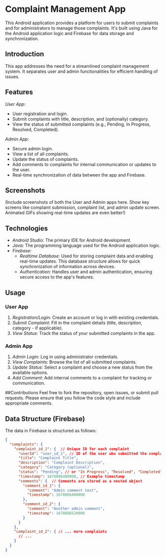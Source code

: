 # Complaint Management App

This Android application provides a platform for users to submit complaints and for administrators to manage those complaints.  It's built using Java for the Android application logic and Firebase for data storage and synchronization.


## Introduction

This app addresses the need for a streamlined complaint management system.  It separates user and admin functionalities for efficient handling of issues.

## Features

*User App:*

* User registration and login.
* Submit complaints with title, description, and (optionally) category.
* View the status of submitted complaints (e.g., Pending, In Progress, Resolved, Completed).

*Admin App:*

* Secure admin login.
* View a list of all complaints.
* Update the status of complaints.
* Add comments to complaints for internal communication or updates to the user.
* Real-time synchronization of data between the app and Firebase.

## Screenshots

(Include screenshots of both the User and Admin apps here.  Show key screens like complaint submission, complaint list, and admin update screen.  Animated GIFs showing real-time updates are even better!)

## Technologies

* *Android Studio:* The primary IDE for Android development.
* *Java:* The programming language used for the Android application logic.
* *Firebase:*
    * *Realtime Database:* Used for storing complaint data and enabling real-time updates.  This database structure allows for quick synchronization of information across devices.
    * *Authentication:* Handles user and admin authentication, ensuring secure access to the app's features.

## Usage

### User App

1. *Registration/Login:*  Create an account or log in with existing credentials.
2. *Submit Complaint:* Fill in the complaint details (title, description, category - if applicable).
3. *View Status:*  Track the status of your submitted complaints in the app.

### Admin App

1. *Admin Login:* Log in using administrator credentials.
2. *View Complaints:*  Browse the list of all submitted complaints.
3. *Update Status:* Select a complaint and choose a new status from the available options.
4. *Add Comment:* Add internal comments to a complaint for tracking or communication.

##Contributions
Feel free to fork the repository, open issues, or submit pull requests. Please ensure that you follow the code style and include appropriate comments.

## Data Structure (Firebase)

The data in Firebase is structured as follows:

```json
{
  "complaints": {
    "complaint_id_1": {  // Unique ID for each complaint
      "userId": "user_id_1", // ID of the user who submitted the complaint
      "title": "Complaint Title",
      "description": "Complaint Description",
      "category": "Category (optional)",
      "status": "Pending", // or "In Progress", "Resolved", "Completed"
      "timestamp": 1678886400000, // Example timestamp
      "comments": {  // Comments are stored as a nested object
        "comment_id_1": {
          "comment": "Admin comment text",
          "timestamp": 1678886460000
        },
        "comment_id_2": {
          "comment": "Another admin comment",
          "timestamp": 1678886520000
        }
      }
    },
    "complaint_id_2": { // ... more complaints
      // ...
    }
  }
}


